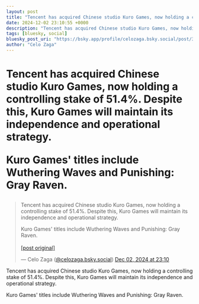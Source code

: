 ```yaml
---
layout: post
title: "Tencent has acquired Chinese studio Kuro Games, now holding a controlling stake of 51.4%. Despite this, Kuro Games will maintain its independence and operational strategy.  Kuro Games' titles include Wuthering Waves and Punishing: Gray Raven."
date: 2024-12-02 23:10:55 +0000
description: "Tencent has acquired Chinese studio Kuro Games, now holding a controlling stake of 51.4%. Despite this, Kuro Games will maintain its independence and op..."
tags: [bluesky, social]
bluesky_post_uri: "https://bsky.app/profile/celozaga.bsky.social/post/3lceaofasbk2s"
author: "Celo Zaga"
---
```


<h1 class="bluesky-post-title">Tencent has acquired Chinese studio Kuro Games, now holding a controlling stake of 51.4%. Despite this, Kuro Games will maintain its independence and operational strategy.

Kuro Games' titles include Wuthering Waves and Punishing: Gray Raven.</h1>


<blockquote class="bluesky-embed" data-bluesky-uri="at://did:plc:lmh6rennptq77inaztnovw4b/app.bsky.feed.post/3lceaofasbk2s" data-bluesky-embed-color-mode="system">
<p lang="">Tencent has acquired Chinese studio Kuro Games, now holding a controlling stake of 51.4%. Despite this, Kuro Games will maintain its independence and operational strategy.

Kuro Games' titles include Wuthering Waves and Punishing: Gray Raven.<br><br><a href="https://bsky.app/profile/celozaga.bsky.social/post/3lceaofasbk2s">[post original]</a></p>
&mdash; Celo Zaga (<a href="https://bsky.app/profile/did:plc:lmh6rennptq77inaztnovw4b">@celozaga.bsky.social</a>) <a href="https://bsky.app/profile/celozaga.bsky.social/post/3lceaofasbk2s">Dec 02, 2024 at 23:10</a>
</blockquote>
<script async src="https://embed.bsky.app/static/embed.js" charset="utf-8"></script>


<p class="bluesky-post-description">Tencent has acquired Chinese studio Kuro Games, now holding a controlling stake of 51.4%. Despite this, Kuro Games will maintain its independence and operational strategy.

Kuro Games' titles include Wuthering Waves and Punishing: Gray Raven.</p>
